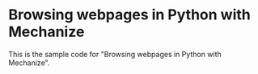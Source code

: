 Browsing webpages in Python with Mechanize
==========================================

This is the sample code for "Browsing webpages in Python with Mechanize".

